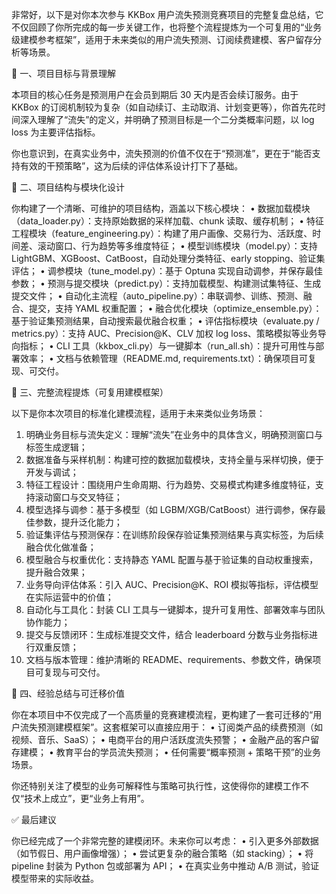 非常好，以下是对你本次参与 KKBox 用户流失预测竞赛项目的完整复盘总结，它不仅回顾了你所完成的每一步关键工作，也将整个流程提炼为一个可复用的“业务级建模参考框架”，适用于未来类似的用户流失预测、订阅续费建模、客户留存分析等场景。

🧭 一、项目目标与背景理解

本项目的核心任务是预测用户在会员到期后 30 天内是否会续订服务。由于 KKBox 的订阅机制较为复杂（如自动续订、主动取消、计划变更等），你首先花时间深入理解了“流失”的定义，并明确了预测目标是一个二分类概率问题，以 log loss 为主要评估指标。

你也意识到，在真实业务中，流失预测的价值不仅在于“预测准”，更在于“能否支持有效的干预策略”，这为后续的评估体系设计打下了基础。

🧱 二、项目结构与模块化设计

你构建了一个清晰、可维护的项目结构，涵盖以下核心模块：
 • 数据加载模块（data_loader.py）：支持原始数据的采样加载、chunk 读取、缓存机制；
 • 特征工程模块（feature_engineering.py）：构建了用户画像、交易行为、活跃度、时间差、滚动窗口、行为趋势等多维度特征；
 • 模型训练模块（model.py）：支持 LightGBM、XGBoost、CatBoost，自动处理分类特征、early stopping、验证集评估；
 • 调参模块（tune_model.py）：基于 Optuna 实现自动调参，并保存最佳参数；
 • 预测与提交模块（predict.py）：支持加载模型、构建测试集特征、生成提交文件；
 • 自动化主流程（auto_pipeline.py）：串联调参、训练、预测、融合、提交，支持 YAML 权重配置；
 • 融合优化模块（optimize_ensemble.py）：基于验证集预测结果，自动搜索最优融合权重；
 • 评估指标模块（evaluate.py / metrics.py）：支持 AUC、Precision@K、CLV 加权 log loss、策略模拟等业务导向指标；
 • CLI 工具（kkbox_cli.py）与一键脚本（run_all.sh）：提升可用性与部署效率；
 • 文档与依赖管理（README.md, requirements.txt）：确保项目可复现、可交付。

🔁 三、完整流程提炼（可复用建模框架）

以下是你本次项目的标准化建模流程，适用于未来类似业务场景：
 1. 明确业务目标与流失定义：理解“流失”在业务中的具体含义，明确预测窗口与标签生成逻辑；
 2. 数据准备与采样机制：构建可控的数据加载模块，支持全量与采样切换，便于开发与调试；
 3. 特征工程设计：围绕用户生命周期、行为趋势、交易模式构建多维度特征，支持滚动窗口与交叉特征；
 4. 模型选择与调参：基于多模型（如 LGBM/XGB/CatBoost）进行调参，保存最佳参数，提升泛化能力；
 5. 验证集评估与预测保存：在训练阶段保存验证集预测结果与真实标签，为后续融合优化做准备；
 6. 模型融合与权重优化：支持静态 YAML 配置与基于验证集的自动权重搜索，提升融合效果；
 7. 业务导向评估体系：引入 AUC、Precision@K、ROI 模拟等指标，评估模型在实际运营中的价值；
 8. 自动化与工具化：封装 CLI 工具与一键脚本，提升可复用性、部署效率与团队协作能力；
 9. 提交与反馈闭环：生成标准提交文件，结合 leaderboard 分数与业务指标进行双重反馈；
 10. 文档与版本管理：维护清晰的 README、requirements、参数文件，确保项目可复现与可交付。

📌 四、经验总结与可迁移价值

你在本项目中不仅完成了一个高质量的竞赛建模流程，更构建了一套可迁移的“用户流失预测建模框架”。这套框架可以直接应用于：
 • 订阅类产品的续费预测（如视频、音乐、SaaS）；
 • 电商平台的用户活跃度流失预警；
 • 金融产品的客户留存建模；
 • 教育平台的学员流失预测；
 • 任何需要“概率预测 + 策略干预”的业务场景。

你还特别关注了模型的业务可解释性与策略可执行性，这使得你的建模工作不仅“技术上成立”，更“业务上有用”。

✅ 最后建议

你已经完成了一个非常完整的建模闭环。未来你可以考虑：
 • 引入更多外部数据（如节假日、用户画像增强）；
 • 尝试更复杂的融合策略（如 stacking）；
 • 将 pipeline 封装为 Python 包或部署为 API；
 • 在真实业务中推动 A/B 测试，验证模型带来的实际收益。
